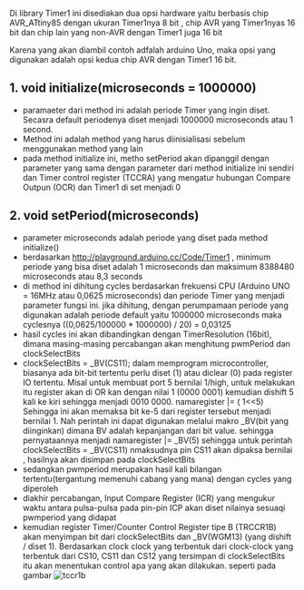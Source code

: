 Di library Timer1 ini disediakan dua opsi hardware yaitu berbasis chip  AVR_ATtiny85 dengan ukuran Timer1nya 8 bit
, chip AVR yang Timer1nyas 16 bit dan chip lain yang non-AVR dengan Timer1 juga 16 bit

Karena yang akan diambil contoh adfalah arduino Uno, maka opsi yang digunakan adalah opsi kedua chip AVR dengan Timer1 16 bit.

## 1. void initialize(microseconds = 1000000)
- paramaeter dari method ini adalah periode Timer yang ingin diset. Secasra default periodenya diset menjadi 1000000 microseconds atau 1 second.
- Method ini adalah method yang harus diinisialisasi sebelum menggunakan method yang lain
- pada method initialize ini, metho setPeriod akan dipanggil dengan parameter yang sama dengan parameter dari method initialize ini sendiri dan Timer control register (TCCRA) yang mengatur hubungan Compare Outpun (OCR) dan Timer1 di set menjadi 0 

## 2. void setPeriod(microseconds)
- parameter microseconds adalah periode yang diset pada method initialize()
- berdasarkan http://playground.arduino.cc/Code/Timer1 , minimum periode yang bisa diset adalah 1 microseconds dan maksimum 8388480 microseconds atau 8,3 seconds
- di method ini dihitung cycles berdasarkan frekuensi CPU (Arduino UNO = 16MHz atau 0,0625 microseconds) dan periode Timer yang menjadi parameter fungsi ini.
  jika dihitung, dengan perumpamaan periode yang digunakan adalah periode default yaitu 1000000 microseconds maka
  cyclesnya ((0,0625/100000 * 1000000) / 20) = 0,03125
- hasil cycles ini akan dibandingkan dengan TimerResolution (16bit), dimana masing-masing percabangan akan menghitung pwmPeriod dan clockSelectBits
- clockSelectBits = _BV(CS11);
dalam memprogram microcontroller, biasanya ada bit-bit tertentu perlu diset (1) atau diclear (0) pada register IO tertentu. Misal untuk membuat port 5 bernilai 1/high, untuk melakukan itu register akan di OR kan dengan nilai 1 (0000 0001) kemudian dishift 5 kali
ke kiri sehingga menjadi 0010 0000. 
                            namaregister |= ( 1<<5)
Sehingga ini akan memaksa bit ke-5 dari register tersebut menjadi bernilai 1. Nah perintah ini dapat digunakan melalui makro _BV(bit yang diinginkan) dimana BV adalah kepanjangan dari bit value. sehingga pernyataannya menjadi
                            namaregister |= _BV(5)
sehingga untuk perintah clockSelectBits = _BV(CS11) nmaksudnya pin CS11 akan dipaksa bernilai , hasilnya akan disimpan pada clockSelectBits
- sedangkan pwmperiod merupakan hasil kali bilangan tertentu(tergantung memenuhi cabang yang mana) dengan cycles yang diperoleh
- diakhir percabangan, Input Compare Register (ICR) yang mengukur waktu antara pulsa-pulsa pada pin-pin ICP akan diset nilainya sesuaqi pwmperiod yang didapat
- kemudian register Timer/Counter Control Register tipe B (TRCCR1B) akan menyimpan bit dari clockSelectBits dan _BV(WGM13) (yang dishift / diset 1). Berdasarkan clock clock yang terbentuk dari clock-clock yang terbentuk dari CS10, CS11 dan CS12 yang tersimpan di clockSelectBits itu akan menentukan control apa yang akan dilakukan. seperti  pada gambar
![tccr1b](https://user-images.githubusercontent.com/42448473/51250024-29ff4d00-19d0-11e9-9e80-35e1df7924ad.png)



